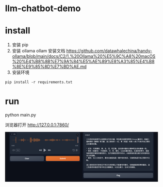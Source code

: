 # llm-chatbot-demo


# install 
1. 安装 pip
2. 安装 ollama
ollam 安装文档  https://github.com/datawhalechina/handy-ollama/blob/main/docs/C2/1.%20Ollama%20%E5%9C%A8%20macOS%20%E4%B8%8B%E7%9A%84%E5%AE%89%E8%A3%85%E4%B8%8E%E9%85%8D%E7%BD%AE.md
3. 安装环境 
``` 
pip install -r requirements.txt
```


# run
python main.py 

浏览器打开 
http://127.0.0.1:7860/ 

![alt text](image.png)